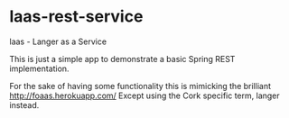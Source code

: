 laas-rest-service
==================

laas - Langer as a Service

This is just a simple app to demonstrate a basic Spring REST implementation.

For the sake of having some functionality this is mimicking the brilliant http://foaas.herokuapp.com/
Except using the Cork specific term, langer instead.

